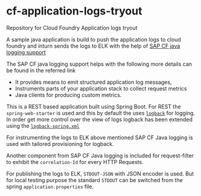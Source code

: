 # cf-application-logs-tryout

Repository for Cloud Foundry Application logs tryout

A sample java application is build to push the application logs to cloud foundry and inturn sends the logs to ELK with the help of
[SAP CF java logging support](https://github.com/SAP/cf-java-logging-support)

The SAP CF java logging support helps with the following more details can be found in the referred link

- It provides means to emit structured application log messages,
- Instruments parts of your application stack to collect request metrics
- Java clients for producing custom metrics.

This is a REST based application built using Spring Boot. For REST the `spring-web-starter` is used and this by default the uses [`logback`](https://docs.spring.io/spring-boot/docs/current/reference/htmlsingle/#boot-features-logging) for logging. In order get more control over the view of logs logback has been extended using the [`logback-spring.xml`](demo\src\main\resources\logback-spring.xml)

For instrumenting the logs to ELK above mentioned SAP CF Java logging is used with tailored provisioning for logback.

Another component from SAP CF Java logging is included for request-filter to exhibit the `correlation-Id` for every HTTP Requests.

For publishing the logs to ELK, `STDOUT-JSON` with JSON encoder is used. But for local testing purpose the standard `STDOUT` can be switched from the spring `application.properties` file.
